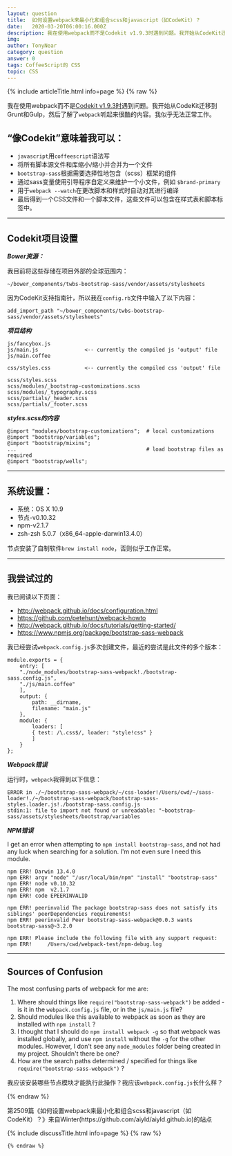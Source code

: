 ```yaml
---
layout: question
title:  如何设置webpack来最小化和组合scss和javascript（如CodeKit）？
date:   2020-03-20T06:00:16.000Z
description: 我在使用webpack而不是Codekit v1.9.3时遇到问题。我开始从CodeKit迁移到Grunt和Gulp，然后了解了webpack听起来很酷的...
img: 
author: TonyNear
category: question
answer: 0
tags: CoffeeScript的 CSS
topic: CSS
---
```

<div class="article-root">
  <div class="article">
    {% include articleTitle.html info=page %}
    {% raw %}
    <div class="article-content"><p><font style="vertical-align: inherit;"><font style="vertical-align: inherit;">我在使用webpack而不是</font></font><a href="https://incident57.com/codekit/"><font style="vertical-align: inherit;"><font style="vertical-align: inherit;">Codekit v1.9.3时</font></font></a><font style="vertical-align: inherit;"><font style="vertical-align: inherit;">遇到问题</font><font style="vertical-align: inherit;">。</font><font style="vertical-align: inherit;">我开始从CodeKit迁移到Grunt和Gulp，然后了解了</font></font><code>webpack</code><font style="vertical-align: inherit;"><font style="vertical-align: inherit;">听起来很酷的内容。</font><font style="vertical-align: inherit;">我似乎无法正常工作。</font></font></p>

<h2><font style="vertical-align: inherit;"><font style="vertical-align: inherit;">“像Codekit”意味着我可以：</font></font></h2>

<ul>
<li><font style="vertical-align: inherit;"></font><code>javascript</code><font style="vertical-align: inherit;"><font style="vertical-align: inherit;">用</font></font><code>coffeescript</code><font style="vertical-align: inherit;"><font style="vertical-align: inherit;">语法</font><font style="vertical-align: inherit;">写</font></font></li>
<li><font style="vertical-align: inherit;"><font style="vertical-align: inherit;">将所有脚本源文件和库缩小/缩小并合并为一个文件</font></font></li>
<li><font style="vertical-align: inherit;"></font><code>bootstrap-sass</code><font style="vertical-align: inherit;"><font style="vertical-align: inherit;">根据需要</font><font style="vertical-align: inherit;">选择性地包含</font><font style="vertical-align: inherit;">（scss）框架的</font><font style="vertical-align: inherit;">组件</font></font></li>
<li><font style="vertical-align: inherit;"><font style="vertical-align: inherit;">通过sass变量使用引导程序自定义来维护一个小文件，例如 </font></font><code>$brand-primary</code></li>
<li><font style="vertical-align: inherit;"><font style="vertical-align: inherit;">用于</font></font><code>webpack --watch</code><font style="vertical-align: inherit;"><font style="vertical-align: inherit;">在更改脚本和样式时自动对其进行编译</font></font></li>
<li><font style="vertical-align: inherit;"><font style="vertical-align: inherit;">最后得到一个CSS文件和一个脚本文件，这些文件可以包含在样式表和脚本标签中。   </font></font></li>
</ul>

<hr>

<h2><font style="vertical-align: inherit;"><font style="vertical-align: inherit;">Codekit项目设置</font></font></h2>

<p><strong><em><font style="vertical-align: inherit;"><font style="vertical-align: inherit;">Bower资源：</font></font></em></strong></p>

<p><font style="vertical-align: inherit;"><font style="vertical-align: inherit;">我目前将这些存储在项目外部的全球范围内：</font></font></p>

<pre><code>~/bower_components/twbs-bootstrap-sass/vendor/assets/stylesheets
</code></pre>

<p><font style="vertical-align: inherit;"><font style="vertical-align: inherit;">因为CodeKit支持指南针，所以我在</font></font><code>config.rb</code><font style="vertical-align: inherit;"><font style="vertical-align: inherit;">文件中输入了以下内容：</font></font></p>

<pre><code>add_import_path "~/bower_components/twbs-bootstrap-sass/vendor/assets/stylesheets"
</code></pre>

<p><strong><em><font style="vertical-align: inherit;"><font style="vertical-align: inherit;">项目结构</font></font></em></strong></p>

<pre><code>js/fancybox.js<font></font>
js/main.js               &lt;-- currently the compiled js 'output' file<font></font>
js/main.coffee<font></font>
<font></font>
css/styles.css           &lt;-- currently the compiled css 'output' file<font></font>
<font></font>
scss/styles.scss<font></font>
scss/modules/_bootstrap-customizations.scss<font></font>
scss/modules/_typography.scss<font></font>
scss/partials/_header.scss<font></font>
scss/partials/_footer.scss<font></font>
</code></pre>

<p><strong><em><font style="vertical-align: inherit;"><font style="vertical-align: inherit;">styles.scss的内容</font></font></em></strong></p>

<pre><code>@import "modules/bootstrap-customizations";  # local customizations<font></font>
@import "bootstrap/variables";<font></font>
@import "bootstrap/mixins";<font></font>
...                                          # load bootstrap files as required<font></font>
@import "bootstrap/wells";<font></font>
</code></pre>

<hr>

<h2><font style="vertical-align: inherit;"><font style="vertical-align: inherit;">系统设置：</font></font></h2>

<ul>
<li><font style="vertical-align: inherit;"><font style="vertical-align: inherit;">系统：OS X 10.9</font></font></li>
<li><font style="vertical-align: inherit;"><font style="vertical-align: inherit;">节点-v0.10.32</font></font></li>
<li><font style="vertical-align: inherit;"><font style="vertical-align: inherit;">npm-v2.1.7</font></font></li>
<li><font style="vertical-align: inherit;"><font style="vertical-align: inherit;">zsh-zsh 5.0.7（x86_64-apple-darwin13.4.0）</font></font></li>
</ul>

<p><font style="vertical-align: inherit;"><font style="vertical-align: inherit;">节点安装了自制软件</font></font><code>brew install node</code><font style="vertical-align: inherit;"><font style="vertical-align: inherit;">，否则似乎工作正常。</font></font></p>

<hr>

<h2><font style="vertical-align: inherit;"><font style="vertical-align: inherit;">我尝试过的</font></font></h2>

<p><font style="vertical-align: inherit;"><font style="vertical-align: inherit;">我已阅读以下页面：</font></font></p>

<ul>
<li><a href="http://webpack.github.io/docs/configuration.html"><font style="vertical-align: inherit;"><font style="vertical-align: inherit;">http://webpack.github.io/docs/configuration.html</font></font></a></li>
<li><a href="https://github.com/petehunt/webpack-howto"><font style="vertical-align: inherit;"><font style="vertical-align: inherit;">https://github.com/petehunt/webpack-howto</font></font></a></li>
<li><a href="http://webpack.github.io/docs/tutorials/getting-started/"><font style="vertical-align: inherit;"><font style="vertical-align: inherit;">http://webpack.github.io/docs/tutorials/getting-started/</font></font></a></li>
<li><a href="https://www.npmjs.org/package/bootstrap-sass-webpack"><font style="vertical-align: inherit;"><font style="vertical-align: inherit;">https://www.npmjs.org/package/bootstrap-sass-webpack</font></font></a></li>
</ul>

<p><font style="vertical-align: inherit;"><font style="vertical-align: inherit;">我已经尝试</font></font><code>webpack.config.js</code><font style="vertical-align: inherit;"><font style="vertical-align: inherit;">多次</font><font style="vertical-align: inherit;">创建</font><font style="vertical-align: inherit;">文件，最近的尝试是此文件的多个版本：</font></font></p>

<pre><code>module.exports = {<font></font>
    entry: [<font></font>
    "./node_modules/bootstrap-sass-webpack!./bootstrap-sass.config.js",<font></font>
    "./js/main.coffee"<font></font>
    ],<font></font>
    output: {<font></font>
        path: __dirname,<font></font>
        filename: "main.js"<font></font>
    },<font></font>
    module: {<font></font>
        loaders: [<font></font>
        { test: /\.css$/, loader: "style!css" }<font></font>
        ]<font></font>
    }<font></font>
};<font></font>
</code></pre>

<p><strong><em><font style="vertical-align: inherit;"><font style="vertical-align: inherit;">Webpack错误</font></font></em></strong></p>

<p><font style="vertical-align: inherit;"><font style="vertical-align: inherit;">运行时，</font></font><code>webpack</code><font style="vertical-align: inherit;"><font style="vertical-align: inherit;">我得到以下信息：</font></font></p>

<pre><code>ERROR in ./~/bootstrap-sass-webpack/~/css-loader!/Users/cwd/~/sass-loader!./~/bootstrap-sass-webpack/bootstrap-sass-styles.loader.js!./bootstrap-sass.config.js<font></font>
stdin:1: file to import not found or unreadable: "~bootstrap-sass/assets/stylesheets/bootstrap/variables<font></font>
</code></pre>

<p><strong><em><font style="vertical-align: inherit;"><font style="vertical-align: inherit;">NPM错误</font></font></em></strong></p>

<p>I get an error when attempting to <code>npm install bootstrap-sass</code>, and not had any luck when searching for a solution. I'm not even sure I need this module.</p>

<pre><code>npm ERR! Darwin 13.4.0<font></font>
npm ERR! argv "node" "/usr/local/bin/npm" "install" "bootstrap-sass"<font></font>
npm ERR! node v0.10.32<font></font>
npm ERR! npm  v2.1.7<font></font>
npm ERR! code EPEERINVALID<font></font>
<font></font>
npm ERR! peerinvalid The package bootstrap-sass does not satisfy its siblings' peerDependencies requirements!<font></font>
npm ERR! peerinvalid Peer bootstrap-sass-webpack@0.0.3 wants bootstrap-sass@~3.2.0<font></font>
<font></font>
npm ERR! Please include the following file with any support request:<font></font>
npm ERR!     /Users/cwd/webpack-test/npm-debug.log<font></font>
</code></pre>

<hr>

<h2>Sources of Confusion</h2>

<p>The most confusing parts of webpack for me are:</p>

<ol>
<li>Where should things like <code>require("bootstrap-sass-webpack")</code> be added - is it in the <code>webpack.config.js</code> file, or in the <code>js/main.js</code> file?</li>
<li>Should modules like this available to webpack as soon as they are installed with <code>npm install</code> ?</li>
<li>I thought that I should do <code>npm install webpack -g</code> so that webpack was installed globally, and use <code>npm install</code> without the <code>-g</code> for the other modules. However, I don't see any <code>node_modules</code> folder being created in my project. Shouldn't there be one?</li>
<li>How are the search paths determined / specified for things like <code>require("bootstrap-sass-webpack")</code> ?</li>
</ol>

<p><font style="vertical-align: inherit;"><font style="vertical-align: inherit;">我应该安装哪些节点模块才能执行此操作？</font><font style="vertical-align: inherit;">我应该</font></font><code>webpack.config.js</code><font style="vertical-align: inherit;"><font style="vertical-align: inherit;">长什么样？</font></font></p></div>
    {% endraw %}
  </div>
  <p class="winter_mark">第2509篇《如何设置webpack来最小化和组合scss和javascript（如CodeKit）？》来自Winter(https://github.com/aiyld/aiyld.github.io)的站点</p>
  <div class="discuss-wrapper">
    {% include discussTitle.html info=page %}
    {% raw %}
    
    {% endraw %}
  </div>
<div>
